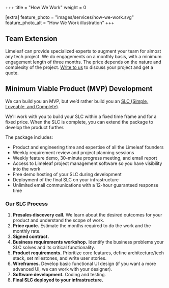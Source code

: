 +++
title = "How We Work"
weight = 0

[extra]
feature_photo = "images/services/how-we-work.svg"
feature_photo_alt = "How We Work illustration"
+++

## Team Extension

Limeleaf can provide specialized experts to augment your team for almost any tech project. We do engagements on a monthly basis, with a minimum engagement length of three months. The price depends on the nature and complexity of the project. [Write to us](https://limeleaf.io/contact/ "Contact us") to discuss your project and get a quote.

## Minimum Viable Product (MVP) Development

We can build you an MVP, but we’d rather build you an [SLC (Simple, Loveable, and Complete)](https://longform.asmartbear.com/slc/ "Your customers hate MVPs. Make a SLC instead.").

We'll work with you to build your SLC within a fixed time frame and for a fixed price. When the SLC is complete, you can extend the package to develop the product further.

The package includes:

- Product and engineering time and expertise of all the Limeleaf founders
- Weekly requirement review and project planning sessions
- Weekly feature demo, 30-minute progress meeting, and email report
- Access to Limeleaf project management software so you have visibility into the work
- Free demo hosting of your SLC during development
- Deployment of the final SLC on your infrastructure
- Unlimited email communications with a 12-hour guaranteed response time

### Our SLC Process

1. **Presales discovery call.** We learn about the desired outcomes for your product and understand the scope of work.
2. **Price quote.** Estimate the months required to do the work and the monthly rate.
3. **Signed contract.**
4. **Business requirements workshop.** Identify the business problems your SLC solves and its critical functionality.
5. **Product requirements.** Prioritize core features, define architecture/tech stack, set milestones, and write user stories.
6. **Wireframes.** Develop basic functional UI design (if you want a more advanced UI, we can work with your designer).
7. **Software development.** Coding and testing.
8. **Final SLC deployed to your infrastructure.**
